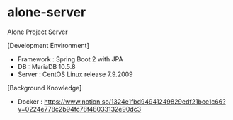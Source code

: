 # alone-server
Alone Project Server

[Development Environment]

- Framework : Spring Boot 2 with JPA
- DB : MariaDB 10.5.8
- Server : CentOS Linux release 7.9.2009


[Background Knowledge]
- Docker : https://www.notion.so/1324e1fbd94941249829edf21bce1c66?v=0224e778c2b94fc78f48033132e90dc3
